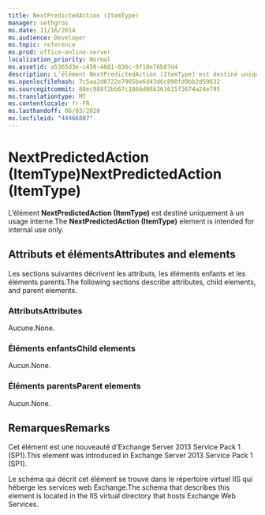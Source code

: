 ```yaml
---
title: NextPredictedAction (ItemType)
manager: sethgros
ms.date: 11/16/2014
ms.audience: Developer
ms.topic: reference
ms.prod: office-online-server
localization_priority: Normal
ms.assetid: a5365d3e-c450-4881-836c-0f18e76b87d4
description: L’élément NextPredictedAction (ItemType) est destiné uniquement à un usage interne.
ms.openlocfilehash: 7c5aa2d0722e7965be6d43d6c890fd9bb2d59632
ms.sourcegitcommit: 88ec988f2bb67c1866d06b361615f3674a24e795
ms.translationtype: MT
ms.contentlocale: fr-FR
ms.lasthandoff: 06/03/2020
ms.locfileid: "44466807"
---
```

# <a name="nextpredictedaction-itemtype"></a><span data-ttu-id="574ac-103">NextPredictedAction (ItemType)</span><span class="sxs-lookup"><span data-stu-id="574ac-103">NextPredictedAction (ItemType)</span></span>

<span data-ttu-id="574ac-104">L’élément **NextPredictedAction (ItemType)** est destiné uniquement à un usage interne.</span><span class="sxs-lookup"><span data-stu-id="574ac-104">The **NextPredictedAction (ItemType)** element is intended for internal use only.</span></span> 

## <a name="attributes-and-elements"></a><span data-ttu-id="574ac-105">Attributs et éléments</span><span class="sxs-lookup"><span data-stu-id="574ac-105">Attributes and elements</span></span>

<span data-ttu-id="574ac-106">Les sections suivantes décrivent les attributs, les éléments enfants et les éléments parents.</span><span class="sxs-lookup"><span data-stu-id="574ac-106">The following sections describe attributes, child elements, and parent elements.</span></span>
  
### <a name="attributes"></a><span data-ttu-id="574ac-107">Attributs</span><span class="sxs-lookup"><span data-stu-id="574ac-107">Attributes</span></span>

<span data-ttu-id="574ac-108">Aucune.</span><span class="sxs-lookup"><span data-stu-id="574ac-108">None.</span></span>
  
### <a name="child-elements"></a><span data-ttu-id="574ac-109">Éléments enfants</span><span class="sxs-lookup"><span data-stu-id="574ac-109">Child elements</span></span>

<span data-ttu-id="574ac-110">Aucun.</span><span class="sxs-lookup"><span data-stu-id="574ac-110">None.</span></span>
  
### <a name="parent-elements"></a><span data-ttu-id="574ac-111">Éléments parents</span><span class="sxs-lookup"><span data-stu-id="574ac-111">Parent elements</span></span>

<span data-ttu-id="574ac-112">Aucun.</span><span class="sxs-lookup"><span data-stu-id="574ac-112">None.</span></span>
  
## <a name="remarks"></a><span data-ttu-id="574ac-113">Remarques</span><span class="sxs-lookup"><span data-stu-id="574ac-113">Remarks</span></span>

<span data-ttu-id="574ac-114">Cet élément est une nouveauté d'Exchange Server 2013 Service Pack 1 (SP1).</span><span class="sxs-lookup"><span data-stu-id="574ac-114">This element was introduced in Exchange Server 2013 Service Pack 1 (SP1).</span></span>
  
<span data-ttu-id="574ac-115">Le schéma qui décrit cet élément se trouve dans le répertoire virtuel IIS qui héberge les services web Exchange.</span><span class="sxs-lookup"><span data-stu-id="574ac-115">The schema that describes this element is located in the IIS virtual directory that hosts Exchange Web Services.</span></span>
  

